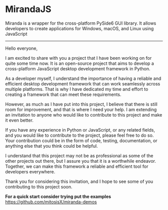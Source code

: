 # MirandaJS
Miranda is a wrapper for the cross-platform PySide6 GUI library. It allows developers to create applications for Windows, macOS, and Linux using JavaScript
<hr>
Hello everyone,

I am excited to share with you a project that I have been working on for quite some time now. It is an open-source project that aims to develop a cross-platform JavaScript desktop development framework in Python.

As a developer myself, I understand the importance of having a reliable and efficient desktop development framework that can work seamlessly across multiple platforms. That is why I have dedicated my time and effort to creating a framework that can meet these requirements.

However, as much as I have put into this project, I believe that there is still room for improvement, and that is where I need your help. I am extending an invitation to anyone who would like to contribute to this project and make it even better.

If you have any experience in Python or JavaScript, or any related fields, and you would like to contribute to the project, please feel free to do so. Your contribution could be in the form of code, testing, documentation, or anything else that you think could be helpful.

I understand that this project may not be as professional as some of the other projects out there, but I assure you that it is a worthwhile endeavor. Together, we can make this framework a reliable and efficient tool for developers everywhere.

Thank you for considering this invitation, and I hope to see some of you contributing to this project soon.

<b>For a quick start consider trying put the examples</b> https://github.com/mitosisX/miranda-demos
